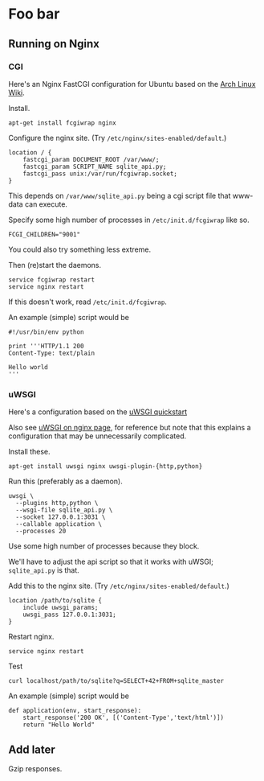 Foo bar
==============

## Running on Nginx

### CGI
Here's an Nginx FastCGI configuration for Ubuntu based on the
[Arch Linux Wiki](https://wiki.archlinux.org/index.php/Nginx#FastCGI).

Install.

    apt-get install fcgiwrap nginx

Configure the nginx site. (Try `/etc/nginx/sites-enabled/default`.)
                                                  
    location / {                                               
        fastcgi_param DOCUMENT_ROOT /var/www/;
        fastcgi_param SCRIPT_NAME sqlite_api.py;
        fastcgi_pass unix:/var/run/fcgiwrap.socket;
    }

This depends on `/var/www/sqlite_api.py` being a cgi script file that www-data
can execute.

Specify some high number of processes in `/etc/init.d/fcgiwrap` like so.

    FCGI_CHILDREN="9001"

You could also try something less extreme.

Then (re)start the daemons.

    service fcgiwrap restart
    service nginx restart

If this doesn't work, read `/etc/init.d/fcgiwrap`.

An example (simple) script would be

    #!/usr/bin/env python
    
    print '''HTTP/1.1 200
    Content-Type: text/plain
    
    Hello world
    '''

### uWSGI
Here's a configuration based on the
[uWSGI quickstart](http://projects.unbit.it/uwsgi/wiki/Quickstart) 

Also see [uWSGI on nginx page](http://projects.unbit.it/uwsgi/wiki/RunOnNginx),
for reference but note that this explains a configuration that may be
unnecessarily complicated.

Install these.

    apt-get install uwsgi nginx uwsgi-plugin-{http,python}  

Run this (preferably as a daemon).

    uwsgi \
      --plugins http,python \
      --wsgi-file sqlite_api.py \
      --socket 127.0.0.1:3031 \
      --callable application \
      --processes 20

Use some high number of processes because they block.

We'll have to adjust the api script so that it works with uWSGI;
`sqlite_api.py` is that.

Add this to the nginx site. (Try `/etc/nginx/sites-enabled/default`.)

    location /path/to/sqlite {
        include uwsgi_params;
        uwsgi_pass 127.0.0.1:3031;
    }

Restart nginx.

    service nginx restart

Test

    curl localhost/path/to/sqlite?q=SELECT+42+FROM+sqlite_master

An example (simple) script would be

    def application(env, start_response):
        start_response('200 OK', [('Content-Type','text/html')])
        return "Hello World"

## Add later
Gzip responses.
